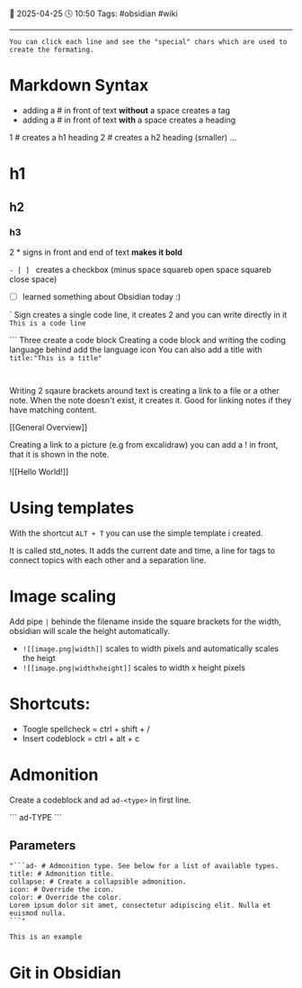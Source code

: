 📆 2025-04-25 🕓 10:50
Tags: #obsidian #wiki

---

```ad-hint
You can click each line and see the "special" chars which are used to create the formating.
```

# Markdown Syntax

- adding a # in front of text **without** a space creates a tag
- adding a # in front of text **with** a space creates a heading

1 # creates a h1 heading
2 # creates a h2 heading (smaller)
...
# h1
## h2
### h3

2 * signs in front and end of text **makes it bold**

`- [ ] `  creates a checkbox (minus space squareb open space squareb close space)

- [ ] learned something about Obsidian today :)

\` Sign creates a single code line, it creates 2 and you can write directly in it
`This is a code line`

\`\`\` Three create a code block
Creating a code block and writing the coding language behind add the language icon
You can also add a title with `title:"This is a title"`

```cpp title:"Learning about codeblocks"
```

```js title:"puuh...webdev will be hard"
```


Writing 2 sqaure brackets around text is creating a link to a file or a other note.
When the note doesn't exist, it creates it.
Good for linking notes if they have matching content.

[[General Overview]]

Creating a link to a picture (e.g from excalidraw) you can add a ! in front, that it is shown in the note.

![[Hello World!]]
# Using templates

With the shortcut `ALT + T` you can use the simple template i created.

It is called std_notes.
It adds the current date and time, a line for tags to connect topics with each other and a separation line.

# Image scaling

Add pipe `|` behinde the filename inside the square brackets for the width, obsidian will scale the height automatically.
- `![[image.png|width]]` scales to width pixels and automatically scales the heigt
- `![[image.png|widthxheight]]` scales to width x height pixels

# Shortcuts:

- Toogle spellcheck = ctrl + shift + /
- Insert codeblock = ctrl + alt + c

# Admonition
Create a codeblock and ad `ad-<type>` in first line.

\`\`\` ad-TYPE
\`\`\`
## Parameters 

```
"```ad- # Admonition type. See below for a list of available types.  
title: # Admonition title.  
collapse: # Create a collapsible admonition.  
icon: # Override the icon.  
color: # Override the color.
Lorem ipsum dolor sit amet, consectetur adipiscing elit. Nulla et euismod nulla.
```"
```

```ad-example
This is an example
```


# Git in Obsidian

